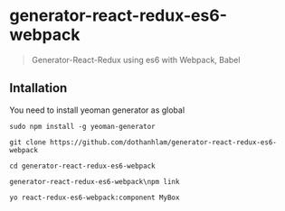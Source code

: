 # generator-react-redux-es6-webpack
> Generator-React-Redux using es6 with Webpack, Babel

## Intallation
You need to install yeoman generator as global

`sudo npm install -g yeoman-generator`

`git clone https://github.com/dothanhlam/generator-react-redux-es6-webpack`

`cd generator-react-redux-es6-webpack`

`generator-react-redux-es6-webpack\npm link`

`yo react-redux-es6-webpack:component MyBox`
